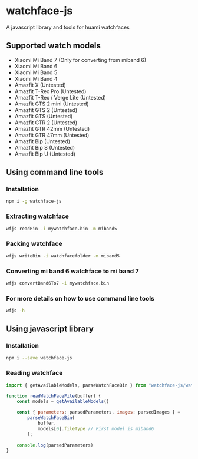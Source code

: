 # watchface-js
A javascript library and tools for huami watchfaces

## Supported watch models

- Xiaomi Mi Band 7 (Only for converting from miband 6)
- Xiaomi Mi Band 6
- Xiaomi Mi Band 5
- Xiaomi Mi Band 4
- Amazfit X (Untested)
- Amazfit T-Rex Pro (Untested)
- Amazfit T-Rex / Verge Lite (Untested)
- Amazfit GTS 2 mini (Untested)
- Amazfit GTS 2 (Untested)
- Amazfit GTS (Untested)
- Amazfit GTR 2 (Untested)
- Amazfit GTR 42mm (Untested)
- Amazfit GTR 47mm (Untested)
- Amazfit Bip (Untested)
- Amazfit Bip S (Untested)
- Amazfit Bip U (Untested)

## Using command line tools

### Installation

```bash
npm i -g watchface-js
```

### Extracting watchface

```bash
wfjs readBin -i mywatchface.bin -m miband5
```

### Packing watchface

```bash
wfjs writeBin -i watchfacefolder -m miband5
```

### Converting mi band 6 watchface to mi band 7

```bash
wfjs convertBand6To7 -i mywatchface.bin
```

### For more details on how to use command line tools

```bash
wfjs -h
```

## Using javascript library

### Installation

```bash
npm i --save watchface-js
```

### Reading watchface

```js
import { getAvailableModels, parseWatchFaceBin } from "watchface-js/watchFaceBinParser";

function readWatchFaceFile(buffer) {
    const models = getAvailableModels()
    
    const { parameters: parsedParameters, images: parsedImages } =
        parseWatchFaceBin(
            buffer,
            models[0].fileType // First model is miband6
        );
    
    console.log(parsedParameters)
}
```
